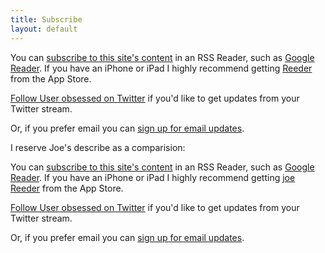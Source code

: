 ```yaml
---
title: Subscribe
layout: default
---
```


You can [subscribe to this site's content][subscribe] in an RSS Reader, such as [Google Reader][reader]. If you have an iPhone or iPad I highly recommend getting [Reeder][] from the App Store.

[Follow User obsessed on Twitter][twitter] if you'd like to get updates from your Twitter stream.

Or, if you prefer email you can [sign up for email updates][email].



I reserve Joe's describe as a comparision:

You can [subscribe to this site's content][joe subscribe] in an RSS Reader, such as [Google Reader][joe reader]. If you have an iPhone or iPad I highly recommend getting [joe Reeder][] from the App Store.

[Follow User obsessed on Twitter][joe twitter] if you'd like to get updates from your Twitter stream.

Or, if you prefer email you can [sign up for email updates][joe email].

[subscribe]: http://feeds.feedburner.com/UserObsessed
[reader]:    http://reader.google.com
[reeder]:    http://reederapp.com/
[twitter]:   http://twitter.com/userobsessed
[email]:     http://feedburner.google.com/fb/a/mailverify?uri=UserObsessed&loc=en_US

[joe subscribe]: http://feeds.feedburner.com/UserObsessed
[joe reader]:    http://reader.google.com
[joe reeder]:    http://reederapp.com/
[joe twitter]:   http://twitter.com/userobsessed
[joe email]:     http://feedburner.google.com/fb/a/mailverify?uri=UserObsessed&loc=en_US